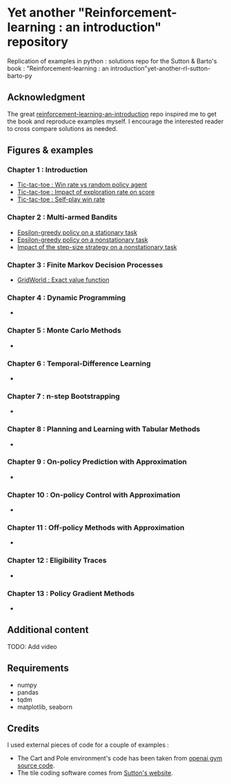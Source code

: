 # Yet another "Reinforcement-learning : an introduction" repository

Replication of examples in python : solutions repo for the Sutton & Barto's book : "Reinforcement-learning : an introduction"yet-another-rl-sutton-barto-py

## Acknowledgment
The great [reinforcement-learning-an-introduction](https://github.com/ShangtongZhang/reinforcement-learning-an-introduction) repo inspired me to get the book and reproduce examples myself.
I encourage the interested reader to cross compare solutions as needed.

## Figures & examples

### Chapter 1 : Introduction
* [Tic-tac-toe : Win rate vs random policy agent](https://raw.githubusercontent.com/Johann-Huber/yet-another-rl-sutton-barto-py/master/chap01-Tictactoe_greedy_temporal_learning/figures/play_against_random_opponent_win_rate.png?token=AKN4L7JEGEPQKGFW6P5E6P3ANHTRI)
* [Tic-tac-toe : Impact of exploration rate on score](https://raw.githubusercontent.com/Johann-Huber/yet-another-rl-sutton-barto-py/master/chap01-Tictactoe_greedy_temporal_learning/figures/score_wrt_exploration_rate.png?token=AKN4L7P2HSEKESZO4SP4EA3ANHTRK)
* [Tic-tac-toe : Self-play win rate](https://raw.githubusercontent.com/Johann-Huber/yet-another-rl-sutton-barto-py/master/chap01-Tictactoe_greedy_temporal_learning/figures/self_play_win_rate.png?token=AKN4L7LMHLGPPF5YHCREHH3ANHTRM)



### Chapter 2 : Multi-armed Bandits
* [Epsilon-greedy policy on a stationary task](https://raw.githubusercontent.com/Johann-Huber/yet-another-rl-sutton-barto-py/master/chap02-bandit_problem/figures/rwds_epsilon_greedy_stationary.png?token=AKN4L7MDSTL7BDZ55Z25ZKLANHTWY)
* [Epsilon-greedy policy on a nonstationary task](https://raw.githubusercontent.com/Johann-Huber/yet-another-rl-sutton-barto-py/master/chap02-bandit_problem/figures/rwds_epsilon_greedy_nonstationary.png?token=AKN4L7LPIR6KO6TGJYCIKU3ANHTWW)
* [Impact of the step-size strategy on a nonstationary task](https://raw.githubusercontent.com/Johann-Huber/yet-another-rl-sutton-barto-py/master/chap02-bandit_problem/figures/rwds_step_size_strategies_nonstationnary.png?token=AKN4L7JSTQKZYPRUXBTWC3TANHTW2)


### Chapter 3 : Finite Markov Decision Processes
* [GridWorld : Exact value function](https://raw.githubusercontent.com/Johann-Huber/yet-another-rl-sutton-barto-py/master/chap03-finite_MDP/figures/gridworld_exact_value_function.png?token=AKN4L7OHZGQLYCHSBRGT53TANHTZK)


### Chapter 4 : Dynamic Programming
* []()


### Chapter 5 : Monte Carlo Methods
* []()

### Chapter 6 : Temporal-Difference Learning
* []()

### Chapter 7 : n-step Bootstrapping
* []()

### Chapter 8 : Planning and Learning with Tabular Methods
* []()

### Chapter 9 : On-policy Prediction with Approximation
* []()

### Chapter 10 : On-policy Control with Approximation
* []()

### Chapter 11 : Off-policy Methods with Approximation
* []()

### Chapter 12 : Eligibility Traces
* []()

### Chapter 13 : Policy Gradient Methods
* []()

## Additional content

TODO: Add video


## Requirements
* numpy
* pandas
* tqdm
* matplotlib, seaborn

## Credits
I used external pieces of code for a couple of examples :
* The Cart and Pole environment's code has been taken from [openai gym source code](https://github.com/openai/gym/blob/master/gym/envs/classic_control/cartpole.py#L14).
* The tile coding software comes from [Sutton's website](http://www.incompleteideas.net/tiles/tiles3.html).
